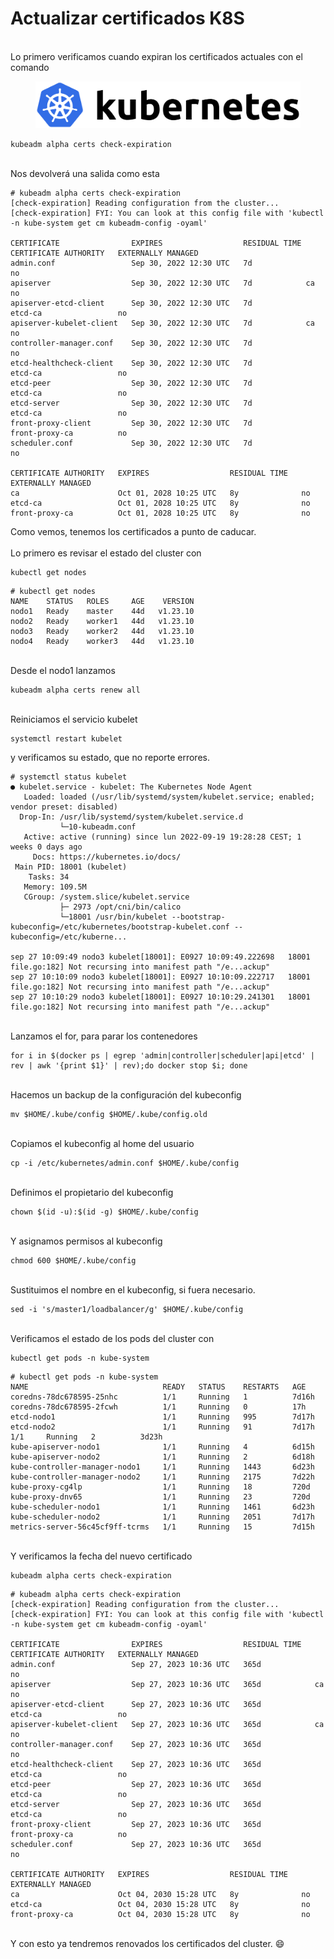 # Actualizar certificados K8S

\
Lo primero verificamos cuando expiran los certificados actuales con el comando

<figure><img src="../.gitbook/assets/image (2).png" alt=""><figcaption></figcaption></figure>



```
kubeadm alpha certs check-expiration
```

\
Nos devolverá una salida como esta

```
# kubeadm alpha certs check-expiration
[check-expiration] Reading configuration from the cluster...
[check-expiration] FYI: You can look at this config file with 'kubectl -n kube-system get cm kubeadm-config -oyaml'

CERTIFICATE                EXPIRES                  RESIDUAL TIME   CERTIFICATE AUTHORITY   EXTERNALLY MANAGED
admin.conf                 Sep 30, 2022 12:30 UTC   7d                                    no      
apiserver                  Sep 30, 2022 12:30 UTC   7d            ca                      no      
apiserver-etcd-client      Sep 30, 2022 12:30 UTC   7d            etcd-ca                 no      
apiserver-kubelet-client   Sep 30, 2022 12:30 UTC   7d            ca                      no      
controller-manager.conf    Sep 30, 2022 12:30 UTC   7d                                    no      
etcd-healthcheck-client    Sep 30, 2022 12:30 UTC   7d            etcd-ca                 no      
etcd-peer                  Sep 30, 2022 12:30 UTC   7d            etcd-ca                 no      
etcd-server                Sep 30, 2022 12:30 UTC   7d            etcd-ca                 no      
front-proxy-client         Sep 30, 2022 12:30 UTC   7d            front-proxy-ca          no      
scheduler.conf             Sep 30, 2022 12:30 UTC   7d                                    no      

CERTIFICATE AUTHORITY   EXPIRES                  RESIDUAL TIME   EXTERNALLY MANAGED
ca                      Oct 01, 2028 10:25 UTC   8y              no      
etcd-ca                 Oct 01, 2028 10:25 UTC   8y              no      
front-proxy-ca          Oct 01, 2028 10:25 UTC   8y              no
```

Como vemos, tenemos los certificados a punto de caducar.\
\
Lo primero es revisar el estado del cluster con

```
kubectl get nodes
```

```
# kubectl get nodes
NAME    STATUS   ROLES     AGE    VERSION
nodo1   Ready    master    44d   v1.23.10
nodo2   Ready    worker1   44d   v1.23.10
nodo3   Ready    worker2   44d   v1.23.10
nodo4   Ready    worker3   44d   v1.23.10
```

\
Desde el nodo1 lanzamos

```
kubeadm alpha certs renew all
```

\
Reiniciamos el servicio kubelet

```
systemctl restart kubelet
```

y verificamos su estado, que no reporte errores.

```
# systemctl status kubelet
● kubelet.service - kubelet: The Kubernetes Node Agent
   Loaded: loaded (/usr/lib/systemd/system/kubelet.service; enabled; vendor preset: disabled)
  Drop-In: /usr/lib/systemd/system/kubelet.service.d
           └─10-kubeadm.conf
   Active: active (running) since lun 2022-09-19 19:28:28 CEST; 1 weeks 0 days ago
     Docs: https://kubernetes.io/docs/
 Main PID: 18001 (kubelet)
    Tasks: 34
   Memory: 109.5M
   CGroup: /system.slice/kubelet.service
           ├─ 2973 /opt/cni/bin/calico
           └─18001 /usr/bin/kubelet --bootstrap-kubeconfig=/etc/kubernetes/bootstrap-kubelet.conf --kubeconfig=/etc/kuberne...

sep 27 10:09:49 nodo3 kubelet[18001]: E0927 10:09:49.222698   18001 file.go:182] Not recursing into manifest path "/e...ackup"
sep 27 10:10:09 nodo3 kubelet[18001]: E0927 10:10:09.222717   18001 file.go:182] Not recursing into manifest path "/e...ackup"
sep 27 10:10:29 nodo3 kubelet[18001]: E0927 10:10:29.241301   18001 file.go:182] Not recursing into manifest path "/e...ackup"
```

\
Lanzamos el for, para parar los contenedores

```
for i in $(docker ps | egrep 'admin|controller|scheduler|api|etcd' | rev | awk '{print $1}' | rev);do docker stop $i; done
```

\
Hacemos un backup de la configuración del kubeconfig

```
mv $HOME/.kube/config $HOME/.kube/config.old
```

\
Copiamos el kubeconfig al home del usuario

```
cp -i /etc/kubernetes/admin.conf $HOME/.kube/config
```

\
Definimos el propietario del kubeconfig

```
chown $(id -u):$(id -g) $HOME/.kube/config
```

\
Y asignamos permisos al kubeconfig

```
chmod 600 $HOME/.kube/config
```

\
Sustituimos el nombre en el kubeconfig, si fuera necesario.

```
sed -i 's/master1/loadbalancer/g' $HOME/.kube/config
```

\
Verificamos el estado de los pods del cluster con

```
kubectl get pods -n kube-system
```

```
# kubectl get pods -n kube-system
NAME                              READY   STATUS    RESTARTS   AGE
coredns-78dc678595-25nhc          1/1     Running   1          7d16h
coredns-78dc678595-2fcwh          1/1     Running   0          17h
etcd-nodo1                        1/1     Running   995        7d17h
etcd-nodo2                        1/1     Running   91         7d17h                    1/1     Running   2          3d23h
kube-apiserver-nodo1              1/1     Running   4          6d15h
kube-apiserver-nodo2              1/1     Running   2          6d18h
kube-controller-manager-nodo1     1/1     Running   1443       6d23h
kube-controller-manager-nodo2     1/1     Running   2175       7d22h
kube-proxy-cg4lp                  1/1     Running   18         720d
kube-proxy-dnv65                  1/1     Running   23         720d
kube-scheduler-nodo1              1/1     Running   1461       6d23h
kube-scheduler-nodo2              1/1     Running   2051       7d17h
metrics-server-56c45cf9ff-tcrms   1/1     Running   15         7d15h
```

\
Y verificamos la fecha del nuevo certificado

```
kubeadm alpha certs check-expiration
```

```
# kubeadm alpha certs check-expiration
[check-expiration] Reading configuration from the cluster...
[check-expiration] FYI: You can look at this config file with 'kubectl -n kube-system get cm kubeadm-config -oyaml'

CERTIFICATE                EXPIRES                  RESIDUAL TIME   CERTIFICATE AUTHORITY   EXTERNALLY MANAGED
admin.conf                 Sep 27, 2023 10:36 UTC   365d                                    no      
apiserver                  Sep 27, 2023 10:36 UTC   365d            ca                      no      
apiserver-etcd-client      Sep 27, 2023 10:36 UTC   365d            etcd-ca                 no      
apiserver-kubelet-client   Sep 27, 2023 10:36 UTC   365d            ca                      no      
controller-manager.conf    Sep 27, 2023 10:36 UTC   365d                                    no      
etcd-healthcheck-client    Sep 27, 2023 10:36 UTC   365d            etcd-ca                 no      
etcd-peer                  Sep 27, 2023 10:36 UTC   365d            etcd-ca                 no      
etcd-server                Sep 27, 2023 10:36 UTC   365d            etcd-ca                 no      
front-proxy-client         Sep 27, 2023 10:36 UTC   365d            front-proxy-ca          no      
scheduler.conf             Sep 27, 2023 10:36 UTC   365d                                    no      

CERTIFICATE AUTHORITY   EXPIRES                  RESIDUAL TIME   EXTERNALLY MANAGED
ca                      Oct 04, 2030 15:28 UTC   8y              no      
etcd-ca                 Oct 04, 2030 15:28 UTC   8y              no      
front-proxy-ca          Oct 04, 2030 15:28 UTC   8y              no
```

\
Y con esto ya tendremos renovados los certificados del cluster. 😄
